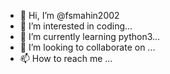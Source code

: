 - 👋 Hi, I’m @fsmahin2002
- 👀 I’m interested in coding...
- 🌱 I’m currently learning python3...
- 💞️ I’m looking to collaborate on ...
- 📫 How to reach me ...

<!---
fsmahin2002/fsmahin2002 is a ✨ special ✨ repository because its `README.md` (this file) appears on your GitHub profile.
You can click the Preview link to take a look at your changes.
--->
